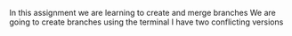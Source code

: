 In this assignment we are learning to create and merge branches
We are going to create branches using the terminal
I have two conflicting versions

